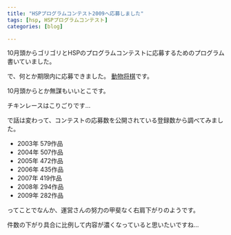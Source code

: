 ```yaml
---
title: "HSPプログラムコンテスト2009へ応募しました"
tags: [hsp, HSPプログラムコンテスト]
categories: [blog]

---
```


10月頭からゴリゴリとHSPのプログラムコンテストに応募するためのプログラム書いていました。

で、何とか期限内に応募できました。 [動物将棋][1]です。

10月頭からとか無謀もいいとこです。

チキンレースはこりごりです...







 

  


で話は変わって、コンテストの応募数を公開されている登録数から調べてみました。

  * 2003年 579作品
  * 2004年 507作品
  * 2005年 472作品
  * 2006年 435作品
  * 2007年 419作品
  * 2008年 294作品
  * 2009年 282作品

ってことでなんか、運営さんの努力の甲斐なく右肩下がりのようです。

件数の下がり具合に比例して内容が濃くなっていると思いたいですね...

 [1]: http://hsp.tv/contest2009/list_s2.html#id239